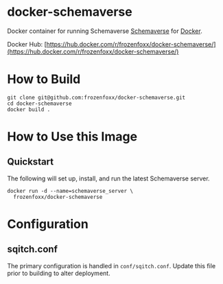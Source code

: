 # docker-schemaverse
Docker container for running Schemaverse
[Schemaverse](https://schemaverse.com/) for [Docker](https://www.docker.com).

Docker Hub: [https://hub.docker.com/r/frozenfoxx/docker-schemaverse/](https://hub.docker.com/r/frozenfoxx/docker-schemaverse/)

# How to Build
```
git clone git@github.com:frozenfoxx/docker-schemaverse.git
cd docker-schemaverse
docker build .
```

# How to Use this Image
## Quickstart
The following will set up, install, and run the latest Schemaverse server.

```
docker run -d --name=schemaverse_server \
  frozenfoxx/docker-schemaverse
```

# Configuration
## sqitch.conf
The primary configuration is handled in `conf/sqitch.conf`. Update this file prior to building to alter deployment.